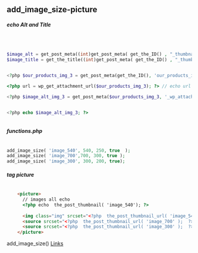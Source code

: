 ## add_image_size-picture

<!--![](../../img/)-->


##### echo Alt and Title

```php



$image_alt = get_post_meta((int)get_post_meta( get_the_ID() , "_thumbnail_id" , true ), '_wp_attachment_image_alt', true);
$image_title = get_the_title((int)get_post_meta( get_the_ID() , "_thumbnail_id" , true ));


<?php $our_products_img_3 = get_post_meta(get_the_ID(), 'our_products_img_3', true); ?>

<?php url = wp_get_attachment_url($our_products_img_3); ?> // echo url Standart function WP

<?php $image_alt_img_3 = get_post_meta($our_products_img_3, '_wp_attachment_image_alt', true); ?> // echo alt Standart function WP


<?php echo $image_alt_img_3; ?>



```

##### functions.php

```php

add_image_size( 'image_540', 540, 250, true  );
add_image_size( 'image_700',700, 300, true );
add_image_size( 'image_300', 300, 200, true);


```

##### tag picture


```html

    <picture>
      // images all echo 
      <?php echo  the_post_thumbnail( 'image_540'); ?>
     
      <img class="img" srcset="<?php  the_post_thumbnail_url( 'image_540' );  ?>" alt="img" />
      <source srcset="<?php  the_post_thumbnail_url( 'image_700' );  ?>" media="(max-width: 800px)" />
      <source srcset="<?php  the_post_thumbnail_url( 'image_300' );  ?>" media="(max-width: 350px)" />
    </picture>

```



add_image_size() [Links](https://wp-kama.ru/function/add_image_size/)